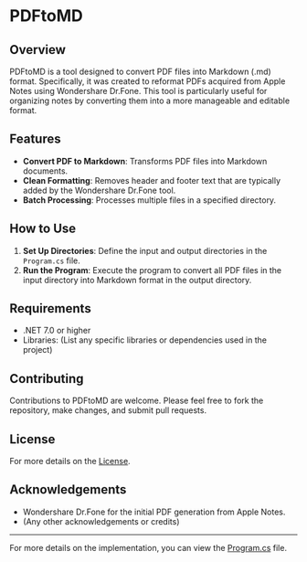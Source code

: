 # PDFtoMD

## Overview
PDFtoMD is a tool designed to convert PDF files into Markdown (.md) format. Specifically, it was created to reformat PDFs acquired from Apple Notes using Wondershare Dr.Fone. This tool is particularly useful for organizing notes by converting them into a more manageable and editable format.

## Features
- **Convert PDF to Markdown**: Transforms PDF files into Markdown documents.
- **Clean Formatting**: Removes header and footer text that are typically added by the Wondershare Dr.Fone tool.
- **Batch Processing**: Processes multiple files in a specified directory.

## How to Use
1. **Set Up Directories**: Define the input and output directories in the `Program.cs` file.
2. **Run the Program**: Execute the program to convert all PDF files in the input directory into Markdown format in the output directory.

## Requirements
- .NET 7.0 or higher
- Libraries: (List any specific libraries or dependencies used in the project)

## Contributing
Contributions to PDFtoMD are welcome. Please feel free to fork the repository, make changes, and submit pull requests.

## License
For more details on the [License](https://github.com/Sam-Hedges/PDFtoMD/blob/main/PDFtoMD/Program.cs).

## Acknowledgements
- Wondershare Dr.Fone for the initial PDF generation from Apple Notes.
- (Any other acknowledgements or credits)

---

For more details on the implementation, you can view the [Program.cs](https://github.com/Sam-Hedges/PDFtoMD/blob/main/PDFtoMD/Program.cs) file.

